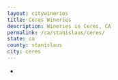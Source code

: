 ```yaml
---
layout: citywineries
title: Ceres Wineries
description: Wineries in Ceres, CA
permalink: /ca/stanislaus/ceres/
state: ca
county: stanislaus
city: ceres
---
```

-
